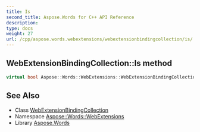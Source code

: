 ```yaml
---
title: Is
second_title: Aspose.Words for C++ API Reference
description: 
type: docs
weight: 27
url: /cpp/aspose.words.webextensions/webextensionbindingcollection/is/
---
```

## WebExtensionBindingCollection::Is method




```cpp
virtual bool Aspose::Words::WebExtensions::WebExtensionBindingCollection::Is(const System::TypeInfo &target) const override
```

## See Also

* Class [WebExtensionBindingCollection](../)
* Namespace [Aspose::Words::WebExtensions](../../)
* Library [Aspose.Words](../../../)
